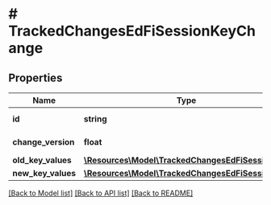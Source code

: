 # # TrackedChangesEdFiSessionKeyChange

## Properties

Name | Type | Description | Notes
------------ | ------------- | ------------- | -------------
**id** | **string** | Resource identifier | [optional]
**change_version** | **float** | Change version | [optional]
**old_key_values** | [**\Resources\Model\TrackedChangesEdFiSessionKey**](TrackedChangesEdFiSessionKey.md) |  | [optional]
**new_key_values** | [**\Resources\Model\TrackedChangesEdFiSessionKey**](TrackedChangesEdFiSessionKey.md) |  | [optional]

[[Back to Model list]](../../README.md#models) [[Back to API list]](../../README.md#endpoints) [[Back to README]](../../README.md)
